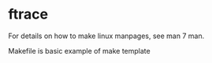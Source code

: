# ftrace  

For details on how to make linux manpages, see man 7 man.  

Makefile is basic example of make template
